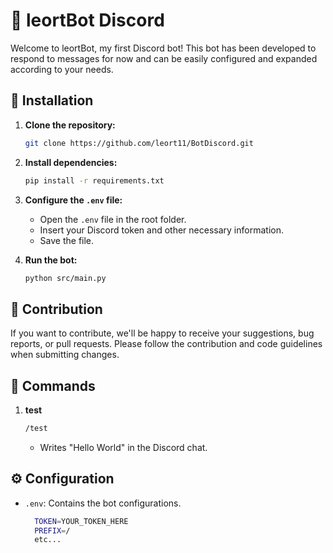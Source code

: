 # 🤖 leortBot Discord

Welcome to leortBot, my first Discord bot! This bot has been developed to respond to messages for now and can be easily configured and expanded according to your needs.

## 🚀 Installation

1. **Clone the repository:**
   ```bash
   git clone https://github.com/leort11/BotDiscord.git
   ```

2. **Install dependencies:**
   ```bash
   pip install -r requirements.txt
   ```

3. **Configure the `.env` file:**
   - Open the `.env` file in the root folder.
   - Insert your Discord token and other necessary information.
   - Save the file.

4. **Run the bot:**
   ```bash
   python src/main.py
   ```

## 🤝 Contribution

If you want to contribute, we'll be happy to receive your suggestions, bug reports, or pull requests. Please follow the contribution and code guidelines when submitting changes.

## 📜 Commands

1. **test**
   ```bash
   /test
   ```
   - Writes "Hello World" in the Discord chat.

## ⚙️ Configuration
   - `.env`: Contains the bot configurations.
      ```bash
        TOKEN=YOUR_TOKEN_HERE
        PREFIX=/
        etc...
      ```
